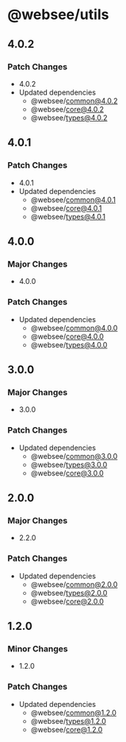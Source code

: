 # @websee/utils

## 4.0.2

### Patch Changes

- 4.0.2
- Updated dependencies
  - @websee/common@4.0.2
  - @websee/core@4.0.2
  - @websee/types@4.0.2

## 4.0.1

### Patch Changes

- 4.0.1
- Updated dependencies
  - @websee/common@4.0.1
  - @websee/core@4.0.1
  - @websee/types@4.0.1

## 4.0.0

### Major Changes

- 4.0.0

### Patch Changes

- Updated dependencies
  - @websee/common@4.0.0
  - @websee/core@4.0.0
  - @websee/types@4.0.0

## 3.0.0

### Major Changes

- 3.0.0

### Patch Changes

- Updated dependencies
  - @websee/common@3.0.0
  - @websee/types@3.0.0
  - @websee/core@3.0.0

## 2.0.0

### Major Changes

- 2.2.0

### Patch Changes

- Updated dependencies
  - @websee/common@2.0.0
  - @websee/types@2.0.0
  - @websee/core@2.0.0

## 1.2.0

### Minor Changes

- 1.2.0

### Patch Changes

- Updated dependencies
  - @websee/common@1.2.0
  - @websee/types@1.2.0
  - @websee/core@1.2.0
